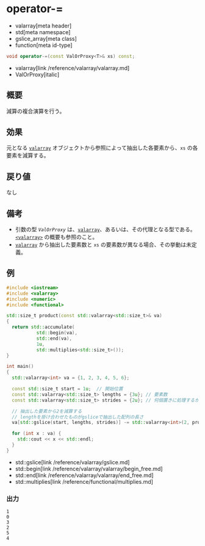 # operator-=
* valarray[meta header]
* std[meta namespace]
* gslice_array[meta class]
* function[meta id-type]

```cpp
void operator-=(const ValOrProxy<T>& xs) const;
```
* valarray[link /reference/valarray/valarray.md]
* ValOrProxy[italic]

## 概要
減算の複合演算を行う。


## 効果
元となる [`valarray`](../valarray.md) オブジェクトから参照によって抽出した各要素から、`xs` の各要素を減算する。


## 戻り値
なし


## 備考
- 引数の型 *`ValOrProxy`* は、[`valarray`](../valarray.md)、あるいは、その代理となる型である。  
	[`<valarray>`](../../valarray.md) の概要も参照のこと。
- [`valarray`](../valarray.md) から抽出した要素数と `xs` の要素数が異なる場合、その挙動は未定義。



## 例
```cpp example
#include <iostream>
#include <valarray>
#include <numeric>
#include <functional>

std::size_t product(const std::valarray<std::size_t>& va)
{
  return std::accumulate(
           std::begin(va),
           std::end(va),
           1u,
           std::multiplies<std::size_t>());
}

int main()
{
  std::valarray<int> va = {1, 2, 3, 4, 5, 6};

  const std::size_t start = 1u;  // 開始位置
  const std::valarray<std::size_t> lengths = {3u}; // 要素数
  const std::valarray<std::size_t> strides = {2u}; // 何個置きに処理するか

  // 抽出した要素から2を減算する
  // lengthを掛け合わせたものがgsliceで抽出した配列の長さ
  va[std::gslice(start, lengths, strides)] -= std::valarray<int>(2, product(lengths));

  for (int x : va) {
    std::cout << x << std::endl;
  }
}
```
* std::gslice[link /reference/valarray/gslice.md]
* std::begin[link /reference/valarray/valarray/begin_free.md]
* std::end[link /reference/valarray/valarray/end_free.md]
* std::multiplies[link /reference/functional/multiplies.md]

### 出力
```
1
0
3
2
5
4
```


